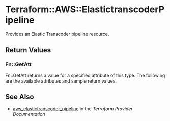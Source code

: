 # Terraform::AWS::ElastictranscoderPipeline

Provides an Elastic Transcoder pipeline resource.

## Return Values

### Fn::GetAtt

Fn::GetAtt returns a value for a specified attribute of this type. The following are the available attributes and sample return values.

## See Also

* [aws_elastictranscoder_pipeline](https://www.terraform.io/docs/providers/aws/r/elastictranscoder_pipeline.html) in the _Terraform Provider Documentation_